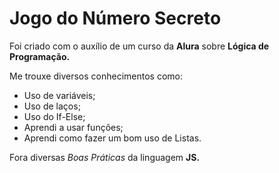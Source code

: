 # Jogo do Número Secreto

Foi criado com o auxílio de um curso da **Alura** sobre **Lógica de Programação.**

Me trouxe diversos conhecimentos como:
 - Uso de variáveis;
 - Uso de laços;
 - Uso do If-Else;
 - Aprendi a usar funções;
 - Aprendi como fazer um bom uso de Listas.

Fora diversas _Boas Práticas_ da linguagem **JS.**
